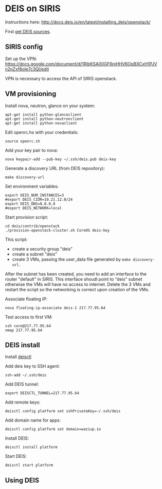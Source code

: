 
DEIS on SIRIS
=============

Instructions here: http://docs.deis.io/en/latest/installing_deis/openstack/

First [get DEIS sources](http://docs.deis.io/en/latest/installing_deis/quick-start/#get-the-source).


SIRIS config
------------

Set up the VPN:
https://docs.google.com/document/d/1RIbKSA00GF6niHHV6OpBXCxH1PJVn2nZxf8oIe7c3QI/edit

VPN is necessary to access the API of SIRIS openstack.

VM provisioning
---------------

Install nova, neutron, glance on your system:

```
apt-get install python-glanceclient
apt-get install python-neutronclient
apt-get install python-novaclient
```

Edit openrc.hs with your credentials:
```
source openrc.sh
```

Add your key pair to nova:
```
nova keypair-add --pub-key ~/.ssh/deis.pub deis-key
```

Generate a discovery URL (from DEIS repository):
```
make discovery-url
```

Set environment variables:
```
export DEIS_NUM_INSTANCES=3
#export DEIS_CIDR=10.21.12.0/24
export DEIS_DNS=8.8.8.8
#export DEIS_NETWORK=local
```

Start provision script:
```
cd deis/contrib/openstack
./provision-openstack-cluster.sh CoreOS deis-key
```
This script:
- create a security group "deis"
- create a subnet "deis"
- create 3 VMs, passing the user_data file generated by `make discovery-url`.

After the subnet has been created, you need to add an interface to the router "default" in SIRIS.
This interface shoudl point to "deis" subnet otherwise the VMs will have no access to internet.
Delete the 3 VMs and restart the script so the networking is correct upon creation of the VMs.

Associate floating IP:
```
nova floating-ip-associate deis-1 217.77.95.64
```

Test access to first VM:
```
ssh core@217.77.95.64
nmap 217.77.95.64
```


DEIS install
------------

Install [deisctl](http://docs.deis.io/en/latest/installing_deis/install-deisctl/#install-deisct)

Add deis key to SSH agent:
```
ssh-add ~/.ssh/deis
```

Add DEIS tunnel:
```
export DEISCTL_TUNNEL=217.77.95.64
```

Add remote keys:
```
deisctl config platform set sshPrivateKey=~/.ssh/deis
```

Add domain name for apps:
```
deisctl config platform set domain=waziup.io
```

Install DEIS:
```
deisctl install platform
```

Start DEIS:
```
deisctl start platform
```

Using DEIS
----------
